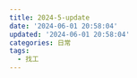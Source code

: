 ```yaml
---
title: 2024-5-update
date: '2024-06-01 20:58:04'
updated: '2024-06-01 20:58:04'
categories: 日常
tags:
  - 找工
---
```



